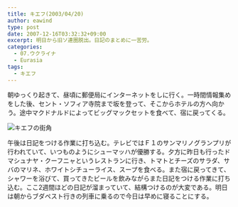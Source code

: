 ```yaml
---
title: キエフ(2003/04/20)
author: eawind
type: post
date: 2007-12-16T03:32:32+09:00
excerpt: 明日から旧ソ連圏脱出。日記のまとめに一苦労。
categories:
  - 07.ウクライナ
  - Eurasia
tags:
  - キエフ
---
```

朝ゆっくり起きて、昼頃に郵便局にインターネットをしに行く。一時間情報集めをした後、セント・ソフィア寺院まで坂を登って、そこからホテルの方へ向かう。途中マクドナルドによってビッグマックセットを食べて、宿に戻ってくる。

![キエフの街角](/img/2007/12/200304201649181.jpg)

午後は日記をつける作業に打ち込む。テレビではＦ１のサンマリノグランプリが行われていて、いつものようにシューマッハが優勝する。夕方に昨日も行ったドマシュナヤ・クーフニャというレストランに行き、トマトとチーズのサラダ、サバのマリネ、ホワイトシチューライス、スープを食べる。また宿に戻ってきて、シャワーを浴びて、買ってきたビールを飲みながらまた日記をつける作業に打ち込む。ここ2週間ほどの日記が溜まっていて、結構つけるのが大変である。明日は朝からブダペスト行きの列車に乗るので今日は早めに寝ることにする。
